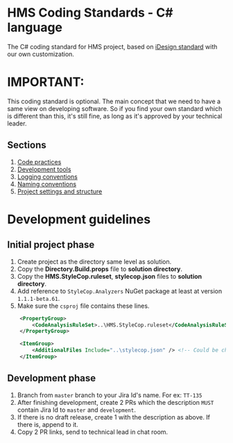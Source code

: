 # HMS Coding Standards - C# language
The C# coding standard for HMS project, based on [iDesign standard](http://www.idesign.net/) with our own customization.

# IMPORTANT:
This coding standard is optional. The main concept that we need to have a same view on developing software. 
So if you find your own standard which is different than this, it's still fine, as long as it's approved by your technical leader.

## Sections
1. [Code practices](https://github.com/CloudHMS/HMS.Sample.CodingStandard/tree/master/C%23/Coding%20practices)
2. [Development tools](https://github.com/CloudHMS/HMS.Sample.CodingStandard/tree/master/C%23/Development%20tools)
3. [Logging conventions](https://github.com/CloudHMS/HMS.Sample.CodingStandard/tree/master/C%23/Logging%20conventions)
4. [Naming conventions](https://github.com/CloudHMS/HMS.Sample.CodingStandard/tree/master/C%23/Naming%20conventions)
5. [Project settings and structure](https://github.com/CloudHMS/HMS.Sample.CodingStandard/tree/master/C%23/Project%20settings%20and%20structure)

# Development guidelines
## Initial project phase
1. Create project as the directory same level as solution.
2. Copy the **Directory.Build.props** file to **solution directory**.
3. Copy the **HMS.StyleCop.ruleset**, **stylecop.json** files to **solution directory**.
4. Add reference to `StyleCop.Analyzers` NuGet package at least at version `1.1.1-beta.61`.
5. Make sure the `csproj` file contains these lines.
```xml
    <PropertyGroup>
        <CodeAnalysisRuleSet>..\HMS.StyleCop.ruleset</CodeAnalysisRuleSet> <!-- Could be changed depends on the location from the project to solution -->
    </PropertyGroup>

    <ItemGroup>
        <AdditionalFiles Include="..\stylecop.json" /> <!-- Could be changed depends on the location from the project to solution -->
    </ItemGroup>
```
## Development phase
1. Branch from `master` branch to your Jira Id's name. For ex: `TT-135`
2. After finishing development, create 2 PRs which the description `MUST` contain Jira Id to `master` and `development`.
3. If there is no draft release, create 1 with the description as above. If there is, append to it.
4. Copy 2 PR links, send to technical lead in chat room.
